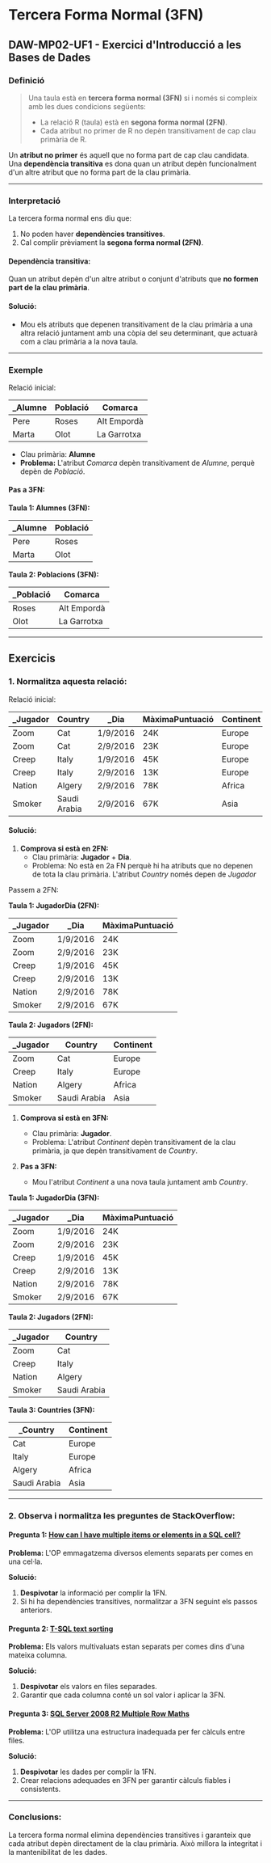 # Tercera Forma Normal (3FN)  
## DAW-MP02-UF1 - Exercici d'Introducció a les Bases de Dades  

### **Definició**

> Una taula està en **tercera forma normal (3FN)** si i només si compleix amb les dues condicions següents:
> - La relació R (taula) està en **segona forma normal (2FN)**.  
> - Cada atribut no primer de R no depèn transitivament de cap clau primària de R.  

Un **atribut no primer** és aquell que no forma part de cap clau candidata. Una **dependència transitiva** es dona quan un atribut depèn funcionalment d'un altre atribut que no forma part de la clau primària.

---

### **Interpretació**

La tercera forma normal ens diu que:  
1. No poden haver **dependències transitives**.  
2. Cal complir prèviament la **segona forma normal (2FN)**.

#### Dependència transitiva:
Quan un atribut depèn d'un altre atribut o conjunt d'atributs que **no formen part de la clau primària**.

#### Solució:
- Mou els atributs que depenen transitivament de la clau primària a una altra relació juntament amb una còpia del seu determinant, que actuarà com a clau primària a la nova taula.

---

### **Exemple**

Relació inicial:  

| _Alumne | Població     | Comarca      |
|------------|-------------|--------------|
| Pere       | Roses       | Alt Empordà  |
| Marta      | Olot        | La Garrotxa  |

- Clau primària: **Alumne**  
- **Problema:** L'atribut *Comarca* depèn transitivament de *Alumne*, perquè depèn de *Població*.  

#### Pas a 3FN:

**Taula 1: Alumnes (3FN):**  

| _Alumne | Població     |
|------------|-------------|
| Pere       | Roses       |
| Marta      | Olot        |

**Taula 2: Poblacions (3FN):**  

| _Població | Comarca      |
|--------------|--------------|
| Roses        | Alt Empordà  |
| Olot         | La Garrotxa  |

---

## **Exercicis**

### **1. Normalitza aquesta relació:**

Relació inicial:  

| _Jugador | Country       | _Dia     | MàximaPuntuació | Continent |
|-------------|---------------|-------------|-----------------|-----------|
| Zoom        | Cat           | 1/9/2016    | 24K            | Europe    |
| Zoom        | Cat           | 2/9/2016    | 23K            | Europe    |
| Creep       | Italy         | 1/9/2016    | 45K            | Europe    |
| Creep       | Italy         | 2/9/2016    | 13K            | Europe    |
| Nation      | Algery        | 2/9/2016    | 78K            | Africa    |
| Smoker      | Saudi Arabia  | 2/9/2016    | 67K            | Asia      |

#### Solució:

1. **Comprova si està en 2FN:**  
   - Clau primària: **Jugador** + **Dia**.  
   - Problema: No està en 2a FN perquè hi ha atributs que no depenen de tota la clau primària. L'atribut *Country* només depen de *Jugador*

Passem a 2FN:

**Taula 1: JugadorDia (2FN):**  

| _Jugador | _Dia     | MàximaPuntuació |
|-------------|-------------|-----------------|
| Zoom        | 1/9/2016    | 24K            |
| Zoom        | 2/9/2016    | 23K            |
| Creep       | 1/9/2016    | 45K            |
| Creep       | 2/9/2016    | 13K            |
| Nation      | 2/9/2016    | 78K            |
| Smoker      | 2/9/2016    | 67K            |

**Taula 2: Jugadors (2FN):**  

|_Jugador| Country      | Continent |
|-|------------------|-----------|
|Zoom| Cat              | Europe    |
|Creep| Italy            | Europe    |
|Nation| Algery           | Africa    |
|Smoker| Saudi Arabia     | Asia      |


1. **Comprova si està en 3FN:**  
   - Clau primària: **Jugador**.  
   - Problema: L'atribut *Continent* depèn transitivament de la clau primària, ja que depèn transitivament de *Country*.  

2. **Pas a 3FN:**  
   - Mou l'atribut *Continent* a una nova taula juntament amb *Country*.

**Taula 1: JugadorDia (3FN):**  

| _Jugador | _Dia     | MàximaPuntuació |
|-------------|-------------|-----------------|
| Zoom        | 1/9/2016    | 24K            |
| Zoom        | 2/9/2016    | 23K            |
| Creep       | 1/9/2016    | 45K            |
| Creep       | 2/9/2016    | 13K            |
| Nation      | 2/9/2016    | 78K            |
| Smoker      | 2/9/2016    | 67K            |

**Taula 2: Jugadors (2FN):**  

|_Jugador| Country      |
|-|------------------|
|Zoom| Cat              |
|Creep| Italy            |
|Nation| Algery           |
|Smoker| Saudi Arabia     |


**Taula 3: Countries (3FN):**  

| _Country      | Continent |
|------------------|-----------|
| Cat              | Europe    |
| Italy            | Europe    |
| Algery           | Africa    |
| Saudi Arabia     | Asia      |

---

### **2. Observa i normalitza les preguntes de StackOverflow:**

#### Pregunta 1: [How can I have multiple items or elements in a SQL cell?](http://stackoverflow.com/questions/8593609/how-can-i-have-multiple-items-or-element-in-a-sql-cell)  
**Problema:** L'OP emmagatzema diversos elements separats per comes en una cel·la.  

**Solució:**  
1. **Despivotar** la informació per complir la 1FN.  
2. Si hi ha dependències transitives, normalitzar a 3FN seguint els passos anteriors.

#### Pregunta 2: [T-SQL text sorting](http://stackoverflow.com/questions/8976703/t-sql-text-sorting)  
**Problema:** Els valors multivaluats estan separats per comes dins d'una mateixa columna.  

**Solució:**  
1. **Despivotar** els valors en files separades.  
2. Garantir que cada columna conté un sol valor i aplicar la 3FN.

#### Pregunta 3: [SQL Server 2008 R2 Multiple Row Maths](http://stackoverflow.com/questions/18631178/sql-server-2008-r2-multiple-row-maths)  
**Problema:** L'OP utilitza una estructura inadequada per fer càlculs entre files.  

**Solució:**  
1. **Despivotar** les dades per complir la 1FN.  
2. Crear relacions adequades en 3FN per garantir càlculs fiables i consistents.

---

### **Conclusions:**  
La tercera forma normal elimina dependències transitives i garanteix que cada atribut depèn directament de la clau primària. Això millora la integritat i la mantenibilitat de les dades.

